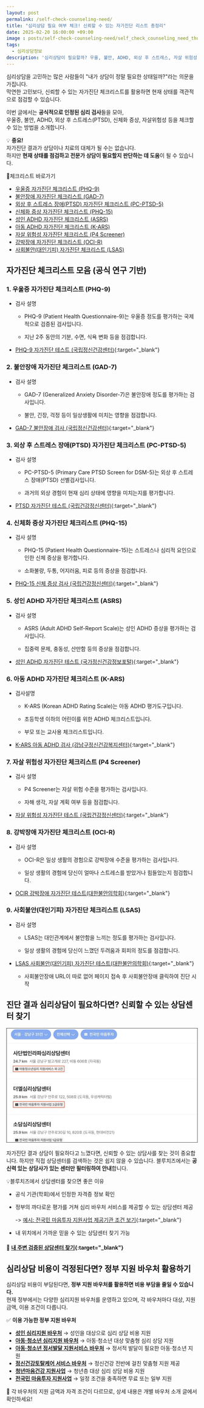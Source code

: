 ```yaml
---
layout: post
permalink: /self-check-counseling-need/
title: "심리상담 필요 여부 체크! 신뢰할 수 있는 자가진단 리스트 총정리"
date: 2025-02-20 16:00:00 +09:00
image : posts/self-check-counseling-need/self_check_counseling_need_thumb.png
tags:
  - 심리상담정보
description: '심리상담이 필요할까? 우울, 불안, ADHD, 외상 후 스트레스, 자살 위험성 등 신뢰할 수 있는 자가진단 체크리스트를 정리했습니다.'
---
```


심리상담을 고민하는 많은 사람들이 "내가 상담이 정말 필요한 상태일까?"라는 의문을 가집니다.  
막연한 고민보다, 신뢰할 수 있는 자가진단 체크리스트를 활용하면 현재 상태를 객관적으로 점검할 수 있습니다.

이번 글에서는 **공식적으로 인정된 심리 검사**들을 모아,  
우울증, 불안, ADHD, 외상 후 스트레스(PTSD), 신체화 증상, 자살위험성 등을 체크할 수 있는 방법을 소개합니다.

💡 **중요!**  
자가진단 결과가 상담이나 치료의 대체가 될 수는 없습니다.  
하지만 **현재 상태를 점검하고 전문가 상담이 필요할지 판단하는 데 도움**이 될 수 있습니다.

📌체크리스트 바로가기

- [우울증 자가진단 체크리스트 (PHQ-9)](#1-%EC%9A%B0%EC%9A%B8%EC%A6%9D-%EC%9E%90%EA%B0%80%EC%A7%84%EB%8B%A8-%EC%B2%B4%ED%81%AC%EB%A6%AC%EC%8A%A4%ED%8A%B8-phq-9)
- [불안장애 자가진단 체크리스트 (GAD-7)](#2-%EB%B6%88%EC%95%88%EC%9E%A5%EC%95%A0-%EC%9E%90%EA%B0%80%EC%A7%84%EB%8B%A8-%EC%B2%B4%ED%81%AC%EB%A6%AC%EC%8A%A4%ED%8A%B8-gad-7)
- [외상 후 스트레스 장애(PTSD) 자가진단 체크리스트 (PC-PTSD-5)](#3-%EC%99%B8%EC%83%81-%ED%9B%84-%EC%8A%A4%ED%8A%B8%EB%A0%88%EC%8A%A4-%EC%9E%A5%EC%95%A0ptsd-%EC%9E%90%EA%B0%80%EC%A7%84%EB%8B%A8-%EC%B2%B4%ED%81%AC%EB%A6%AC%EC%8A%A4%ED%8A%B8-pc-ptsd-5)
- [신체화 증상 자가진단 체크리스트 (PHQ-15)](#4-%EC%8B%A0%EC%B2%B4%ED%99%94-%EC%A6%9D%EC%83%81-%EC%9E%90%EA%B0%80%EC%A7%84%EB%8B%A8-%EC%B2%B4%ED%81%AC%EB%A6%AC%EC%8A%A4%ED%8A%B8-phq-15)
- [성인 ADHD 자가진단 체크리스트 (ASRS)](#5-%EC%84%B1%EC%9D%B8-adhd-%EC%9E%90%EA%B0%80%EC%A7%84%EB%8B%A8-%EC%B2%B4%ED%81%AC%EB%A6%AC%EC%8A%A4%ED%8A%B8-asrs)
- [아동 ADHD 자가진단 체크리스트 (K-ARS)](#6-%EC%95%84%EB%8F%99-adhd-%EC%9E%90%EA%B0%80%EC%A7%84%EB%8B%A8-%EC%B2%B4%ED%81%AC%EB%A6%AC%EC%8A%A4%ED%8A%B8-k-ars)
- [자살 위험성 자가진단 체크리스트 (P4 Screener)](#7-%EC%9E%90%EC%82%B4-%EC%9C%84%ED%97%98%EC%84%B1-%EC%9E%90%EA%B0%80%EC%A7%84%EB%8B%A8-%EC%B2%B4%ED%81%AC%EB%A6%AC%EC%8A%A4%ED%8A%B8-p4-screener)
- [강박장애 자가진단 체크리스트 (OCI-R)](#8-%EA%B0%95%EB%B0%95%EC%9E%A5%EC%95%A0-%EC%9E%90%EA%B0%80%EC%A7%84%EB%8B%A8-%EC%B2%B4%ED%81%AC%EB%A6%AC%EC%8A%A4%ED%8A%B8-oci-r)
- [사회불안(대인기피) 자가진단 체크리스트 (LSAS)](#9-%EC%82%AC%ED%9A%8C%EB%B6%88%EC%95%88%EB%8C%80%EC%9D%B8%EA%B8%B0%ED%94%BC-%EC%9E%90%EA%B0%80%EC%A7%84%EB%8B%A8-%EC%B2%B4%ED%81%AC%EB%A6%AC%EC%8A%A4%ED%8A%B8-lsas)

## 자가진단 체크리스트 모음 (공식 연구 기반)

### 1. 우울증 자가진단 체크리스트 (PHQ-9)

- 검사 설명
  
  - PHQ-9 (Patient Health Questionnaire-9)는 우울증 정도를 평가하는 국제적으로 검증된 검사입니다.
  
  - 지난 2주 동안의 기분, 수면, 식욕 변화 등을 점검합니다.

- [PHQ-9 자가진단 테스트 (국립정신건강센터)](https://nct.go.kr/distMental/rating/rating02_2.do){:target="_blank"}

### 2. 불안장애 자가진단 체크리스트 (GAD-7)

- 검사 설명
  
  - GAD-7 (Generalized Anxiety Disorder-7)은 불안장애 정도를 평가하는 검사입니다.
  
  - 불안, 긴장, 걱정 등이 일상생활에 미치는 영향을 점검합니다.

- [GAD-7 불안장애 검사 (국립정신건강센터)](https://nct.go.kr/distMental/rating/rating02_3.do){:target="_blank"}

### 3. 외상 후 스트레스 장애(PTSD) 자가진단 체크리스트 (PC-PTSD-5)

- 검사 설명
  
  - PC-PTSD-5 (Primary Care PTSD Screen for DSM-5)는 외상 후 스트레스 장애(PTSD) 선별검사입니다.
  
  - 과거의 외상 경험이 현재 심리 상태에 영향을 미치는지를 평가합니다.

- [PTSD 자가진단 테스트 (국립건강정신센터)](https://nct.go.kr/distMental/rating/rating02_1.do){:target="_blank"}

### 4. 신체화 증상 자가진단 체크리스트 (PHQ-15)

- 검사 설명
  
  - PHQ-15 (Patient Health Questionnaire-15)는 스트레스나 심리적 요인으로 인한 신체 증상을 평가합니다.
  
  - 소화불량, 두통, 어지러움, 피로 등의 증상을 점검합니다.

- [PHQ-15 신체 증상 검사 (국립건강정신센터)](https://nct.go.kr/distMental/rating/rating02_4.do){:target="_blank"}

### 5. 성인 ADHD 자가진단 체크리스트 (ASRS)

- 검사 설명
  
  - ASRS (Adult ADHD Self-Report Scale)는 성인 ADHD 증상을 평가하는 검사입니다.
  
  - 집중력 문제, 충동성, 산만함 등의 증상을 점검합니다.

- [성인 ADHD 자가진단 테스트 (국가정신건강정보포털)](https://www.mentalhealth.go.kr/portal/bbs/bbsDetail.do?bbsId=BBSINIT_2&nttId=249#:~:text=%EA%B0%80%EC%9E%A5%20%ED%9D%94%ED%95%9C%20%EC%A7%84%EB%8B%A8%EB%8F%84%EA%B5%AC%EB%A1%9C%EB%8A%94%20ASRS%EA%B0%80%20%EC%9E%88%EB%8A%94%EB%8D%B0%20%EC%84%B8%EA%B3%84%EB%B3%B4%EA%B1%B4%EA%B8%B0%EA%B5%AC%EA%B0%80%20%EC%A3%BC%EC%B6%95%EC%9D%B4,%EC%A6%9D%EC%83%81%EC%9D%84%20%ED%8F%89%EA%B0%80%ED%95%98%EA%B8%B0%20%EC%9C%84%ED%95%B4%20%EA%B0%9C%EB%B0%9C%ED%95%9C%20%EC%A7%84%EB%8B%A8%EB%8F%84%EA%B5%AC%EB%A1%9C%20%EC%84%B1%EC%9D%B8%20%ED%99%98%EC%9E%90%EC%97%90%EC%84%9C){:target="_blank"}

### 6. 아동 ADHD 자가진단 체크리스트 (K-ARS)

- 검사설명
  
  - K-ARS (Korean ADHD Rating Scale)는 아동 ADHD 평가도구입니다.
  
  - 초등학생 이하의 어린이를 위한 ADHD 체크리스트입니다.
  
  - 부모 또는 교사용 체크리스트입니다.

- [K-ARS 아동 ADHD 검사 (강남구정신건강복지센터)](https://www.gangnam.go.kr/office/smilegn/contents/smilegn_adhd/1/view.do?mid=smilegn_adhd){:target="_blank"}

### 7. 자살 위험성 자가진단 체크리스트 (P4 Screener)

- 검사 설명
  
  - P4 Screener는 자살 위험 수준을 평가하는 검사입니다.
  
  - 자해 생각, 자살 계획 여부 등을 점검합니다.

- [자살 위험성 자가진단 테스트 (국립건강정신센터)](https://nct.go.kr/distMental/rating/rating02_5.do){:target="_blank"}

### 8. 강박장애 자가진단 체크리스트 (OCI-R)

- 검사 설명
  
  - OCI-R은 일상 생활의 경험으로 강박장애 수준을 평가하는 검사입니다.
  
  - 일상 생활의 경험에 당신이 얼마나 스트레스를 받았거나 힘들었는지 점검합니다.

- [OCIR 강박장애 자가진단 테스트(대한불안의학회)](https://public.anxiety.or.kr/html/?pmode=evaluationtool){:target="_blank"}

### 9. 사회불안(대인기피) 자가진단 체크리스트 (LSAS)

- 검사 설명
  
  - LSAS는 대인관계에서 불안함을 느끼는 정도를 평가하는 검사입니다.
  
  - 일상 생활의 경험에 당신이 느꼈던 두려움과 회피의 정도를 점검합니다.

- [LSAS 사회불안(대인기피) 자가진단 테스트(대한불안의학회)](https://public.anxiety.or.kr/html/?pmode=evaluationtool){:target="_blank"}
  
  - 사회불안장애 URL이 따로 없어 페이지 접속 후 사회불안장애 클릭하여 진단 시작

## 진단 결과 심리상담이 필요하다면? 신뢰할 수 있는 상담센터 찾기

![좋은 상담센터를 만나는 공간 블루치즈 목록화면 예시](/images/posts/self-check-counseling-need/bluecheese_counseling_center_search.png)

자가진단 결과 상담이 필요하다고 느꼈다면, 신뢰할 수 있는 상담사를 찾는 것이 중요합니다. 하지만 직접 상담센터를 검색하는 것은 쉽지 않을 수 있습니다. 블루치즈에서는 **공신력 있는 상담사가 있는 센터만 필터링하여 안내**합니다.

💡블루치즈에서 상담센터를 찾으면 좋은 이유

- 공식 기관(학회)에서 인정한 자격증 정보 확인

- 정부의 까다로운 평가를 거쳐 심리 바우처 서비스를 제공할 수 있는 상담센터 제공
  
  -> [예시: 전국민 마음투자 지원사업 제공기관 조건 보기](https://www.mohw.go.kr/board.es?mid=a10503000000&bid=0027&list_no=1481781&act=view&#share){:target="_blank"}

- 내 위치에서 가까운 믿을 수 있는 상담센터 찾기 가능

#### 📌 [내 주변 검증된 상담센터 찾기](https://bluecheese.kr/?utm_source=blog&utm_medium=social&utm_campaign=bluecheese_blog&utm_content=self_check_counseling_need){:target="_blank"}

## 심리상담 비용이 걱정된다면? 정부 지원 바우처 활용하기

심리상담 비용이 부담된다면, **정부 지원 바우처를 활용하면 비용 부담을 줄일 수 있습니다.**  
현재 정부에서는 다양한 심리지원 바우처를 운영하고 있으며, 각 바우처마다 대상, 지원 금액, 이용 조건이 다릅니다.

✅ **이용 가능한 정부 지원 바우처**

- **[성인 심리지원 바우처](https://blog.bluecheese.kr/adult-psychological-support-service-voucher/)** → 성인을 대상으로 심리 상담 비용 지원
- **[아동·청소년 심리지원 바우처](https://blog.bluecheese.kr/children-and-youth-psychological-support-service-voucher/)** → 아동·청소년 대상 맞춤형 심리 상담 지원
- **[아동·청소년 정서발달 지원서비스 바우처](https://blog.bluecheese.kr/children-and-youth-emotional-development-support-service-voucher/)** → 정서적 발달이 필요한 아동·청소년 지원
- **[정신건강토탈케어 서비스 바우처](https://blog.bluecheese.kr/mental-health-totalcare-service-voucher/)** → 정신건강 전반에 걸친 맞춤형 지원 제공
- **[청년마음건강 지원사업](https://blog.bluecheese.kr/youth-mental-health-support-project/)** → 청년층 대상 심리 상담 비용 지원
- **[전국민 마음투자 지원사업](https://blog.bluecheese.kr/national-mind-investment-support-project/)** → 일정 조건을 충족하면 무료 또는 일부 지원

📌 각 바우처의 지원 금액과 자격 조건이 다르므로, 상세 내용은 개별 바우처 소개 글에서 확인하세요!
